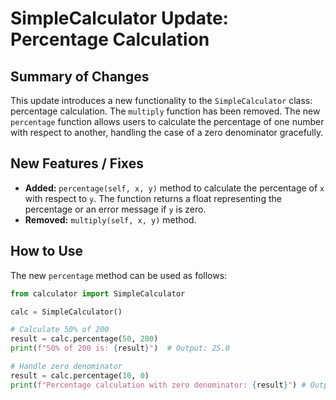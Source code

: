 # SimpleCalculator Update: Percentage Calculation

## Summary of Changes

This update introduces a new functionality to the `SimpleCalculator` class: percentage calculation.  The `multiply` function has been removed. The new `percentage` function allows users to calculate the percentage of one number with respect to another, handling the case of a zero denominator gracefully.


## New Features / Fixes

*   **Added:** `percentage(self, x, y)` method to calculate the percentage of `x` with respect to `y`.  The function returns a float representing the percentage or an error message if `y` is zero.
*   **Removed:** `multiply(self, x, y)` method.


## How to Use

The new `percentage` method can be used as follows:

```python
from calculator import SimpleCalculator

calc = SimpleCalculator()

# Calculate 50% of 200
result = calc.percentage(50, 200)
print(f"50% of 200 is: {result}")  # Output: 25.0

# Handle zero denominator
result = calc.percentage(10, 0)
print(f"Percentage calculation with zero denominator: {result}") # Output: Error: Cannot calculate percentage with denominator zero.

```
